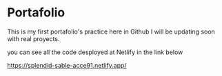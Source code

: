 # Portafolio

This is my first portafolio's practice here in Github I will be updating soon with real proyects.

you can see all the code desployed at Netlify in the link below

https://splendid-sable-acce91.netlify.app/


